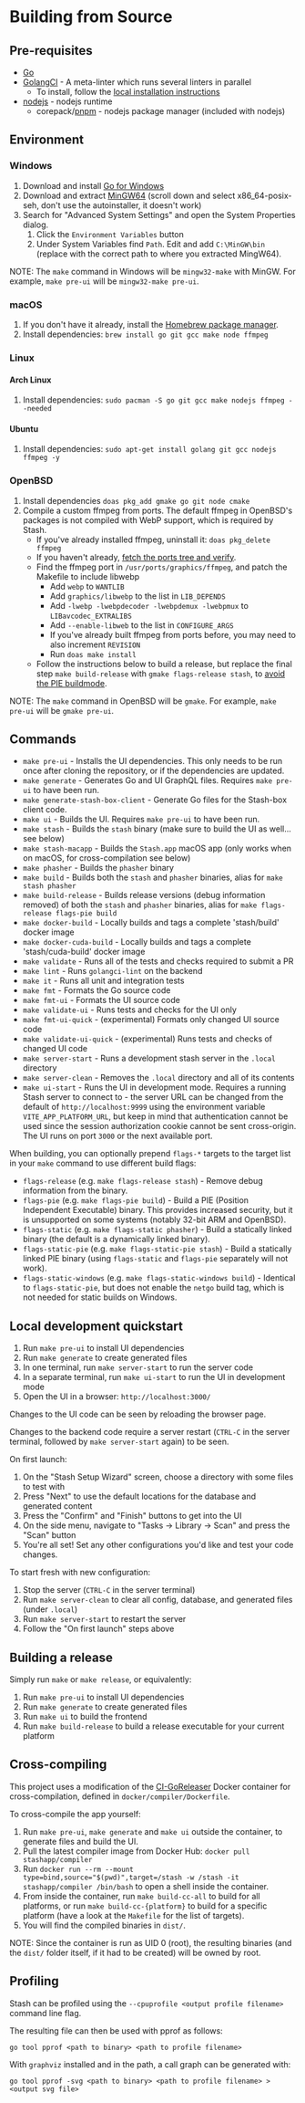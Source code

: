 # Building from Source

## Pre-requisites

* [Go](https://golang.org/dl/)
* [GolangCI](https://golangci-lint.run/) - A meta-linter which runs several linters in parallel
  * To install, follow the [local installation instructions](https://golangci-lint.run/welcome/install/#local-installation)
* [nodejs](https://nodejs.org/en/download) - nodejs runtime
  * corepack/[pnpm](https://pnpm.io/installation) - nodejs package manager (included with nodejs)

## Environment

### Windows

1. Download and install [Go for Windows](https://golang.org/dl/)
2. Download and extract [MinGW64](https://sourceforge.net/projects/mingw-w64/files/) (scroll down and select x86_64-posix-seh, don't use the autoinstaller, it doesn't work)
3. Search for "Advanced System Settings" and open the System Properties dialog.
    1. Click the `Environment Variables` button
    2. Under System Variables find `Path`. Edit and add `C:\MinGW\bin` (replace with the correct path to where you extracted MingW64).

NOTE: The `make` command in Windows will be `mingw32-make` with MinGW. For example, `make pre-ui` will be `mingw32-make pre-ui`.

### macOS

1. If you don't have it already, install the [Homebrew package manager](https://brew.sh).
2. Install dependencies: `brew install go git gcc make node ffmpeg`

### Linux

#### Arch Linux

1. Install dependencies: `sudo pacman -S go git gcc make nodejs ffmpeg --needed`

#### Ubuntu

1. Install dependencies: `sudo apt-get install golang git gcc nodejs ffmpeg -y`

### OpenBSD

1. Install dependencies `doas pkg_add gmake go git node cmake`
2. Compile a custom ffmpeg from ports. The default ffmpeg in OpenBSD's packages is not compiled with WebP support, which is required by Stash.
   - If you've already installed ffmpeg, uninstall it: `doas pkg_delete ffmpeg`
   - If you haven't already, [fetch the ports tree and verify](https://www.openbsd.org/faq/ports/ports.html#PortsFetch).
   - Find the ffmpeg port in `/usr/ports/graphics/ffmpeg`, and patch the Makefile to include libwebp
     - Add `webp` to `WANTLIB`
     - Add `graphics/libwebp` to the list in `LIB_DEPENDS`
     - Add `-lwebp -lwebpdecoder -lwebpdemux -lwebpmux` to `LIBavcodec_EXTRALIBS`
     - Add `--enable-libweb` to the list in `CONFIGURE_ARGS`
     - If you've already built ffmpeg from ports before, you may need to also increment `REVISION`
     - Run `doas make install`
   - Follow the instructions below to build a release, but replace the final step `make build-release` with `gmake flags-release stash`, to [avoid the PIE buildmode](https://github.com/golang/go/issues/59866).

NOTE: The `make` command in OpenBSD will be `gmake`. For example, `make pre-ui` will be `gmake pre-ui`.

## Commands

* `make pre-ui` - Installs the UI dependencies. This only needs to be run once after cloning the repository, or if the dependencies are updated.
* `make generate` - Generates Go and UI GraphQL files. Requires `make pre-ui` to have been run.
* `make generate-stash-box-client` - Generate Go files for the Stash-box client code.
* `make ui` - Builds the UI. Requires `make pre-ui` to have been run.
* `make stash` - Builds the `stash` binary (make sure to build the UI as well... see below)
* `make stash-macapp` - Builds the `Stash.app` macOS app (only works when on macOS, for cross-compilation see below)
* `make phasher` - Builds the `phasher` binary
* `make build` - Builds both the `stash` and `phasher` binaries, alias for `make stash phasher`
* `make build-release` - Builds release versions (debug information removed) of both the `stash` and `phasher` binaries, alias for `make flags-release flags-pie build`
* `make docker-build` - Locally builds and tags a complete 'stash/build' docker image
* `make docker-cuda-build` - Locally builds and tags a complete 'stash/cuda-build' docker image
* `make validate` - Runs all of the tests and checks required to submit a PR
* `make lint` - Runs `golangci-lint` on the backend
* `make it` - Runs all unit and integration tests
* `make fmt` - Formats the Go source code
* `make fmt-ui` - Formats the UI source code
* `make validate-ui` - Runs tests and checks for the UI only
* `make fmt-ui-quick` - (experimental) Formats only changed UI source code
* `make validate-ui-quick` - (experimental) Runs tests and checks of changed UI code
* `make server-start` - Runs a development stash server in the `.local` directory
* `make server-clean` - Removes the `.local` directory and all of its contents
* `make ui-start` - Runs the UI in development mode. Requires a running Stash server to connect to - the server URL can be changed from the default of `http://localhost:9999` using the environment variable `VITE_APP_PLATFORM_URL`, but keep in mind that authentication cannot be used since the session authorization cookie cannot be sent cross-origin. The UI runs on port `3000` or the next available port.

When building, you can optionally prepend `flags-*` targets to the target list in your `make` command to use different build flags:

* `flags-release` (e.g. `make flags-release stash`) - Remove debug information from the binary.
* `flags-pie` (e.g. `make flags-pie build`) - Build a PIE (Position Independent Executable) binary. This provides increased security, but it is unsupported on some systems (notably 32-bit ARM and OpenBSD).
* `flags-static` (e.g. `make flags-static phasher`) - Build a statically linked binary (the default is a dynamically linked binary).
* `flags-static-pie` (e.g. `make flags-static-pie stash`) - Build a statically linked PIE binary (using `flags-static` and `flags-pie` separately will not work).
* `flags-static-windows` (e.g. `make flags-static-windows build`) - Identical to `flags-static-pie`, but does not enable the `netgo` build tag, which is not needed for static builds on Windows.

## Local development quickstart

1. Run `make pre-ui` to install UI dependencies
2. Run `make generate` to create generated files
3. In one terminal, run `make server-start` to run the server code
4. In a separate terminal, run `make ui-start` to run the UI in development mode
5. Open the UI in a browser: `http://localhost:3000/`

Changes to the UI code can be seen by reloading the browser page.

Changes to the backend code require a server restart (`CTRL-C` in the server terminal, followed by `make server-start` again) to be seen.

On first launch:

1. On the "Stash Setup Wizard" screen, choose a directory with some files to test with
2. Press "Next" to use the default locations for the database and generated content
3. Press the "Confirm" and "Finish" buttons to get into the UI
4. On the side menu, navigate to "Tasks -> Library -> Scan" and press the "Scan" button
5. You're all set! Set any other configurations you'd like and test your code changes.

To start fresh with new configuration:

1. Stop the server (`CTRL-C` in the server terminal)
2. Run `make server-clean` to clear all config, database, and generated files (under `.local`)
3. Run `make server-start` to restart the server
4. Follow the "On first launch" steps above

## Building a release

Simply run `make` or `make release`, or equivalently:

1. Run `make pre-ui` to install UI dependencies
2. Run `make generate` to create generated files
3. Run `make ui` to build the frontend
4. Run `make build-release` to build a release executable for your current platform

## Cross-compiling

This project uses a modification of the [CI-GoReleaser](https://github.com/bep/dockerfiles/tree/master/ci-goreleaser) Docker container for cross-compilation, defined in `docker/compiler/Dockerfile`.

To cross-compile the app yourself:

1. Run `make pre-ui`, `make generate` and `make ui` outside the container, to generate files and build the UI.
2. Pull the latest compiler image from Docker Hub: `docker pull stashapp/compiler`
3. Run `docker run --rm --mount type=bind,source="$(pwd)",target=/stash -w /stash -it stashapp/compiler /bin/bash` to open a shell inside the container.
4. From inside the container, run `make build-cc-all` to build for all platforms, or run `make build-cc-{platform}` to build for a specific platform (have a look at the `Makefile` for the list of targets).
5. You will find the compiled binaries in `dist/`.

NOTE: Since the container is run as UID 0 (root), the resulting binaries (and the `dist/` folder itself, if it had to be created) will be owned by root.

## Profiling

Stash can be profiled using the `--cpuprofile <output profile filename>` command line flag.

The resulting file can then be used with pprof as follows:

`go tool pprof <path to binary> <path to profile filename>`

With `graphviz` installed and in the path, a call graph can be generated with:

`go tool pprof -svg <path to binary> <path to profile filename> > <output svg file>`
